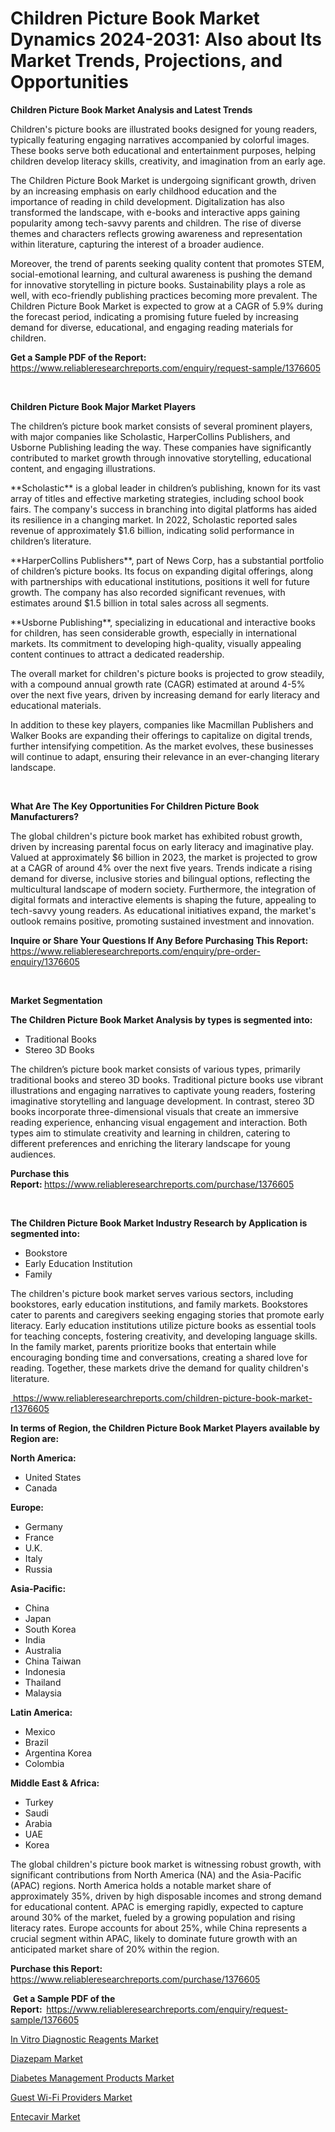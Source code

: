 <p><h1>Children Picture Book Market Dynamics 2024-2031: Also about Its Market Trends, Projections, and Opportunities</h1></p><p><strong>Children Picture Book Market Analysis and Latest Trends</strong></p>
<p><p>Children's picture books are illustrated books designed for young readers, typically featuring engaging narratives accompanied by colorful images. These books serve both educational and entertainment purposes, helping children develop literacy skills, creativity, and imagination from an early age.</p><p>The Children Picture Book Market is undergoing significant growth, driven by an increasing emphasis on early childhood education and the importance of reading in child development. Digitalization has also transformed the landscape, with e-books and interactive apps gaining popularity among tech-savvy parents and children. The rise of diverse themes and characters reflects growing awareness and representation within literature, capturing the interest of a broader audience.</p><p>Moreover, the trend of parents seeking quality content that promotes STEM, social-emotional learning, and cultural awareness is pushing the demand for innovative storytelling in picture books. Sustainability plays a role as well, with eco-friendly publishing practices becoming more prevalent. The Children Picture Book Market is expected to grow at a CAGR of 5.9% during the forecast period, indicating a promising future fueled by increasing demand for diverse, educational, and engaging reading materials for children.</p></p>
<p><strong>Get a Sample PDF of the Report:&nbsp;</strong> <a href="https://www.reliableresearchreports.com/enquiry/request-sample/1376605?utm_campaign=1677&utm_medium=2&utm_source=Github&utm_content=ia&utm_term=23102024&utm_id=children-picture-book">https://www.reliableresearchreports.com/enquiry/request-sample/1376605</a></p>
<p>&nbsp;</p>
<p><strong>Children Picture Book Major Market Players</strong></p>
<p><p>The children’s picture book market consists of several prominent players, with major companies like Scholastic, HarperCollins Publishers, and Usborne Publishing leading the way. These companies have significantly contributed to market growth through innovative storytelling, educational content, and engaging illustrations.</p><p>**Scholastic** is a global leader in children’s publishing, known for its vast array of titles and effective marketing strategies, including school book fairs. The company's success in branching into digital platforms has aided its resilience in a changing market. In 2022, Scholastic reported sales revenue of approximately $1.6 billion, indicating solid performance in children’s literature.</p><p>**HarperCollins Publishers**, part of News Corp, has a substantial portfolio of children’s picture books. Its focus on expanding digital offerings, along with partnerships with educational institutions, positions it well for future growth. The company has also recorded significant revenues, with estimates around $1.5 billion in total sales across all segments. </p><p>**Usborne Publishing**, specializing in educational and interactive books for children, has seen considerable growth, especially in international markets. Its commitment to developing high-quality, visually appealing content continues to attract a dedicated readership.</p><p>The overall market for children's picture books is projected to grow steadily, with a compound annual growth rate (CAGR) estimated at around 4-5% over the next five years, driven by increasing demand for early literacy and educational materials. </p><p>In addition to these key players, companies like Macmillan Publishers and Walker Books are expanding their offerings to capitalize on digital trends, further intensifying competition. As the market evolves, these businesses will continue to adapt, ensuring their relevance in an ever-changing literary landscape.</p></p>
<p>&nbsp;</p>
<p><strong>What Are The Key Opportunities For Children Picture Book Manufacturers?</strong></p>
<p><p>The global children's picture book market has exhibited robust growth, driven by increasing parental focus on early literacy and imaginative play. Valued at approximately $6 billion in 2023, the market is projected to grow at a CAGR of around 4% over the next five years. Trends indicate a rising demand for diverse, inclusive stories and bilingual options, reflecting the multicultural landscape of modern society. Furthermore, the integration of digital formats and interactive elements is shaping the future, appealing to tech-savvy young readers. As educational initiatives expand, the market's outlook remains positive, promoting sustained investment and innovation.</p></p>
<p><strong>Inquire or Share Your Questions If Any Before Purchasing This Report:</strong> <a href="https://www.reliableresearchreports.com/enquiry/pre-order-enquiry/1376605?utm_campaign=1677&utm_medium=2&utm_source=Github&utm_content=ia&utm_term=23102024&utm_id=children-picture-book">https://www.reliableresearchreports.com/enquiry/pre-order-enquiry/1376605</a></p>
<p>&nbsp;</p>
<p><strong>Market Segmentation</strong></p>
<p><strong>The Children Picture Book Market Analysis by types is segmented into:</strong></p>
<p><ul><li>Traditional Books</li><li>Stereo 3D Books</li></ul></p>
<p><p>The children’s picture book market consists of various types, primarily traditional books and stereo 3D books. Traditional picture books use vibrant illustrations and engaging narratives to captivate young readers, fostering imaginative storytelling and language development. In contrast, stereo 3D books incorporate three-dimensional visuals that create an immersive reading experience, enhancing visual engagement and interaction. Both types aim to stimulate creativity and learning in children, catering to different preferences and enriching the literary landscape for young audiences.</p></p>
<p><strong>Purchase this Report:&nbsp;</strong><a href="https://www.reliableresearchreports.com/purchase/1376605?utm_campaign=1677&utm_medium=2&utm_source=Github&utm_content=ia&utm_term=23102024&utm_id=children-picture-book">https://www.reliableresearchreports.com/purchase/1376605</a></p>
<p>&nbsp;</p>
<p><strong>The Children Picture Book Market Industry Research by Application is segmented into:</strong></p>
<p><ul><li>Bookstore</li><li>Early Education Institution</li><li>Family</li></ul></p>
<p><p>The children's picture book market serves various sectors, including bookstores, early education institutions, and family markets. Bookstores cater to parents and caregivers seeking engaging stories that promote early literacy. Early education institutions utilize picture books as essential tools for teaching concepts, fostering creativity, and developing language skills. In the family market, parents prioritize books that entertain while encouraging bonding time and conversations, creating a shared love for reading. Together, these markets drive the demand for quality children's literature.</p></p>
<p><a href="https://www.reliableresearchreports.com/children-picture-book-market-r1376605?utm_campaign=1677&utm_medium=2&utm_source=Github&utm_content=ia&utm_term=23102024&utm_id=children-picture-book">&nbsp;https://www.reliableresearchreports.com/children-picture-book-market-r1376605</a></p>
<p><strong>In terms of Region, the Children Picture Book Market Players available by Region are:</strong></p>
<p>
    <p> <strong> North America: </strong>
        <ul>
            <li>United States</li>
            <li>Canada</li>
        </ul>
        </p> 
    <p> <strong> Europe: </strong>
        <ul>
            <li>Germany</li>
            <li>France</li>
            <li>U.K.</li>
            <li>Italy</li>
            <li>Russia</li>
        </ul>
        </p> 
    <p> <strong> Asia-Pacific: </strong>
        <ul>
            <li>China</li>
            <li>Japan</li>
            <li>South Korea</li>
            <li>India</li>
            <li>Australia</li>
            <li>China Taiwan</li>
            <li>Indonesia</li>
            <li>Thailand</li>
            <li>Malaysia</li>
        </ul>
        </p> 
    <p> <strong> Latin America: </strong>
        <ul>
            <li>Mexico</li>
            <li>Brazil</li>
            <li>Argentina Korea</li>
            <li>Colombia</li>
        </ul>
        </p> 
    <p> <strong> Middle East & Africa: </strong>
        <ul>
            <li>Turkey</li>
            <li>Saudi</li>
            <li>Arabia</li>
            <li>UAE</li>
            <li>Korea</li>
        </ul>
    </p>
    </p>
<p><p>The global children's picture book market is witnessing robust growth, with significant contributions from North America (NA) and the Asia-Pacific (APAC) regions. North America holds a notable market share of approximately 35%, driven by high disposable incomes and strong demand for educational content. APAC is emerging rapidly, expected to capture around 30% of the market, fueled by a growing population and rising literacy rates. Europe accounts for about 25%, while China represents a crucial segment within APAC, likely to dominate future growth with an anticipated market share of 20% within the region.</p></p>
<p><strong>Purchase this Report: </strong><a href="https://www.reliableresearchreports.com/purchase/1376605?utm_campaign=1677&utm_medium=2&utm_source=Github&utm_content=ia&utm_term=23102024&utm_id=children-picture-book">https://www.reliableresearchreports.com/purchase/1376605</a></p>
<p>&nbsp;<strong>Get a Sample PDF of the Report:&nbsp;&nbsp;</strong><a href="https://www.reliableresearchreports.com/enquiry/request-sample/1376605?utm_campaign=1677&utm_medium=2&utm_source=Github&utm_content=ia&utm_term=23102024&utm_id=children-picture-book">https://www.reliableresearchreports.com/enquiry/request-sample/1376605</a></p>
<p><strong></strong></p>
<p><p><a href="https://www.linkedin.com/pulse/emerging-technologies-reshaping-vitro-diagnostic-reagents-m57nc?utm_campaign=1677&utm_medium=2&utm_source=Github&utm_content=ia&utm_term=23102024&utm_id=children-picture-book">In Vitro Diagnostic Reagents Market</a></p><p><a href="https://www.linkedin.com/pulse/navigating-global-diazepam-market-landscape-trends-forecasts-21wuc?utm_campaign=1677&utm_medium=2&utm_source=Github&utm_content=ia&utm_term=23102024&utm_id=children-picture-book">Diazepam Market</a></p><p><a href="https://www.linkedin.com/pulse/diabetes-management-products-market-size-segmentation-trends-7zghe?utm_campaign=1677&utm_medium=2&utm_source=Github&utm_content=ia&utm_term=23102024&utm_id=children-picture-book">Diabetes Management Products Market</a></p><p><a href="https://github.com/SanjidaKhan901/Market-Research-Report-List-1/blob/main/guest-wi-fi-providers-market.md?utm_campaign=1677&utm_medium=2&utm_source=Github&utm_content=ia&utm_term=23102024&utm_id=children-picture-book">Guest Wi-Fi Providers Market</a></p><p><a href="https://www.linkedin.com/pulse/entecavir-market-research-report-forecast-growth-prospects-l248c?utm_campaign=1677&utm_medium=2&utm_source=Github&utm_content=ia&utm_term=23102024&utm_id=children-picture-book">Entecavir Market</a></p></p>
